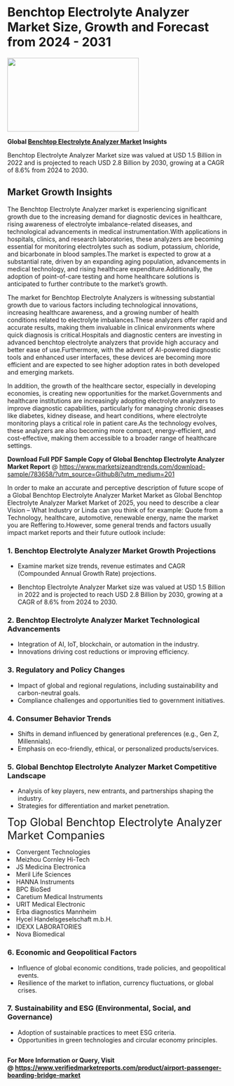 <H1>Benchtop Electrolyte Analyzer Market Size, Growth and Forecast from 2024 - 2031</H1><img class="aligncenter size-medium wp-image-584254" src="https://thirdeyenews.in/wp-content/uploads/2024/09/Global-Market-Research-300x168.jpeg" alt="" width="300" height="168" /><p><strong>Global&nbsp;<a href="https://www.marketsizeandtrends.com/download-sample/783658/?utm_source=Github8j?utm_medium=201">Benchtop Electrolyte Analyzer Market</a> Insights</strong></p><p>Benchtop Electrolyte Analyzer Market size was valued at USD 1.5 Billion in 2022 and is projected to reach USD 2.8 Billion by 2030, growing at a CAGR of 8.6% from 2024 to 2030.</p><p><h2>Market Growth Insights</h2> <p>The Benchtop Electrolyte Analyzer market is experiencing significant growth due to the increasing demand for diagnostic devices in healthcare, rising awareness of electrolyte imbalance-related diseases, and technological advancements in medical instrumentation.With applications in hospitals, clinics, and research laboratories, these analyzers are becoming essential for monitoring electrolytes such as sodium, potassium, chloride, and bicarbonate in blood samples.The market is expected to grow at a substantial rate, driven by an expanding aging population, advancements in medical technology, and rising healthcare expenditure.Additionally, the adoption of point-of-care testing and home healthcare solutions is anticipated to further contribute to the market’s growth.</p> <p>The market for Benchtop Electrolyte Analyzers is witnessing substantial growth due to various factors including technological innovations, increasing healthcare awareness, and a growing number of health conditions related to electrolyte imbalances.These analyzers offer rapid and accurate results, making them invaluable in clinical environments where quick diagnosis is critical.Hospitals and diagnostic centers are investing in advanced benchtop electrolyte analyzers that provide high accuracy and better ease of use.Furthermore, with the advent of AI-powered diagnostic tools and enhanced user interfaces, these devices are becoming more efficient and are expected to see higher adoption rates in both developed and emerging markets.</p> <p>In addition, the growth of the healthcare sector, especially in developing economies, is creating new opportunities for the market.Governments and healthcare institutions are increasingly adopting electrolyte analyzers to improve diagnostic capabilities, particularly for managing chronic diseases like diabetes, kidney disease, and heart conditions, where electrolyte monitoring plays a critical role in patient care.As the technology evolves, these analyzers are also becoming more compact, energy-efficient, and cost-effective, making them accessible to a broader range of healthcare settings.</p> <p><span class=""><strong>Download Full PDF Sample Copy of Global Benchtop Electrolyte Analyzer Market Report</strong> @ <a href="https://www.marketsizeandtrends.com/download-sample/783658/?utm_source=Github8j?utm_medium=201" target="_blank">https://www.marketsizeandtrends.com/download-sample/783658/?utm_source=Github8j?utm_medium=201</a></span></p><p>In order to make an accurate and perceptive description of future scope of a Global&nbsp;Benchtop Electrolyte Analyzer Market Market as Global&nbsp;Benchtop Electrolyte Analyzer Market Market of 2025, you need to describe a clear Vision &ndash; What Industry or Linda can you think of for example: Quote from a Technology, healthcare, automotive, renewable energy, name the market you are Reffering to.However, some general trends and factors usually impact market reports and their future outlook include:</p><h3>1.&nbsp;<strong>Benchtop Electrolyte Analyzer Market Growth Projections</strong></h3><ul><li>Examine market size trends, revenue estimates and CAGR (Compounded Annual Growth Rate) projections.</li><li><p>Benchtop Electrolyte Analyzer Market size was valued at USD 1.5 Billion in 2022 and is projected to reach USD 2.8 Billion by 2030, growing at a CAGR of 8.6% from 2024 to 2030.</p></li></ul><h3>2.&nbsp;<strong>Benchtop Electrolyte Analyzer Market Technological Advancements</strong></h3><ul><li>Integration of AI, IoT, blockchain, or automation in the industry.</li><li>Innovations driving cost reductions or improving efficiency.</li></ul><h3>3.&nbsp;<strong>Regulatory and Policy Changes</strong></h3><ul><li>Impact of global and regional regulations, including sustainability and carbon-neutral goals.</li><li>Compliance challenges and opportunities tied to government initiatives.</li></ul><h3>4.&nbsp;<strong>Consumer Behavior Trends</strong></h3><ul><li>Shifts in demand influenced by generational preferences (e.g., Gen Z, Millennials).</li><li>Emphasis on eco-friendly, ethical, or personalized products/services.</li></ul><h3>5.&nbsp;<strong>Global Benchtop Electrolyte Analyzer Market Competitive Landscape</strong></h3><ul><li>Analysis of key players, new entrants, and partnerships shaping the industry.</li><li>Strategies for differentiation and market penetration.</li></ul><p data-pm-slice="1 1 []"><span style="color: inherit; font-family: inherit; font-size: 25px;">Top Global Benchtop Electrolyte Analyzer Market Companies</span></p><div class="" data-test-id=""><p><li>Convergent Technologies</li><li> Meizhou Cornley Hi-Tech</li><li> JS Medicina Electronica</li><li> Meril Life Sciences</li><li> HANNA Instruments</li><li> BPC BioSed</li><li> Caretium Medical Instruments</li><li> URIT Medical Electronic</li><li> Erba diagnostics Mannheim</li><li> Hycel Handelsgeselschaft m.b.H.</li><li> IDEXX LABORATORIES</li><li> Nova Biomedical</li></p></div><h3>6.&nbsp;<strong>Economic and Geopolitical Factors</strong></h3><ul><li>Influence of global economic conditions, trade policies, and geopolitical events.</li><li>Resilience of the market to inflation, currency fluctuations, or global crises.</li></ul><h3>7.&nbsp;<strong>Sustainability and ESG (Environmental, Social, and Governance)</strong></h3><ul><li>Adoption of sustainable practices to meet ESG criteria.</li><li>Opportunities in green technologies and circular economy principles.</li></ul><h2><strong style="font-size: 14px;">For More Information or Query, Visit @&nbsp;</strong><a style="background-color: #ffffff; font-size: 14px;" href="https://www.marketsizeandtrends.com/report/benchtop-electrolyte-analyzer-market/" target="_blank">https://www.verifiedmarketreports.com/product/airport-passenger-boarding-bridge-market</a></h2>
